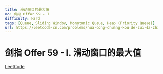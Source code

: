 ```yaml
---
title: 滑动窗口的最大值
no: 剑指 Offer 59 - I
difficulty: Hard
tags: [Queue, Sliding Window, Monotonic Queue, Heap (Priority Queue)]
url: https://leetcode-cn.com/problems/hua-dong-chuang-kou-de-zui-da-zhi-lcof/
---
```


# 剑指 Offer 59 - I. 滑动窗口的最大值

[LeetCode](https://leetcode-cn.com/problems/hua-dong-chuang-kou-de-zui-da-zhi-lcof/)

